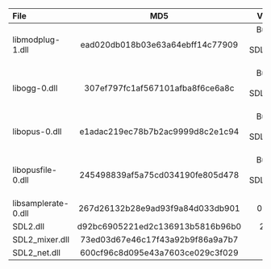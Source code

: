 | File                |               MD5                |            Version            |
|:--------------------|:--------------------------------:|:-----------------------------:|
| libmodplug-1.dll    | ead020db018b03e63a64ebff14c77909 | Bundled with SDL2_mixer 2.6.1 |
| libogg-0.dll        | 307ef797fc1af567101afba8f6ce6a8c | Bundled with SDL2_mixer 2.6.1 |
| libopus-0.dll       | e1adac219ec78b7b2ac9999d8c2e1c94 | Bundled with SDL2_mixer 2.6.1 |
| libopusfile-0.dll   | 245498839af5a75cd034190fe805d478 | Bundled with SDL2_mixer 2.6.1 |
| libsamplerate-0.dll | 267d26132b28e9ad93f9a84d033db901 |            0.1.9-2            |
| SDL2.dll            | d92bc6905221ed2c136913b5816b96b0 |            2.26.1             |
| SDL2_mixer.dll      | 73ed03d67e46c17f43a92b9f86a9a7b7 |             2.6.1             |
| SDL2_net.dll        | 600cf96c8d095e43a7603ce029c3f029 |             2.2.0             |
